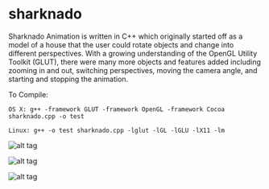 # sharknado
Sharknado Animation is written in C++ which originally started off as a 
model of a house that the user could rotate objects and change into different 
perspectives. With a growing understanding of the OpenGL Utility Toolkit (GLUT), 
there were many more objects and features added including zooming in and out, 
switching perspectives, moving the camera angle, and starting and stopping the animation.

To Compile:
```
OS X: g++ -framework GLUT -framework OpenGL -framework Cocoa sharknado.cpp -o test

Linux: g++ -o test sharknado.cpp -lglut -lGL -lGLU -lX11 -lm
```

![alt tag](https://i.imgur.com/EsDbudX.jpg)

![alt tag](https://i.imgur.com/DAJmNlv.jpg)

![alt tag](https://i.imgur.com/su2fm53.gif)

